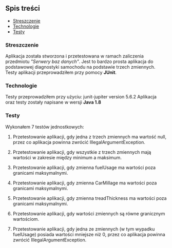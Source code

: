 

## Spis treści
* [Streszczenie](#streszczenie)
* [Technologie](#technologie)
* [Testy](#testy)



### Streszczenie
Aplikacja została stworzona i przetestowana w ramach zaliczenia przedmiotu _"Serwery baz danych"_. Jest to bardzo prosta aplikacja do podstawowej diagnostyki samochodu na podstawie trzech zmiennych. Testy aplikacji przeprowadziłem przy pomocy **JUnit**.

### Technologie

Testy przeprowadziłem przy użyciu:
junit-jupiter version 5.6.2
Aplikacja oraz testy zostały napisane w wersji **Java 1.8**

### Testy

Wykonałem 7 testów jednostkowych:

1. Przetestowanie aplikacji, gdy jedna z trzech zmiennych ma wartość null, przez co aplikacja powinna zwrócić IllegalArgumentException.

2. Przetestowanie aplikacji, gdy wszystkie z trzech zmiennych mają wartości w zakresie między minimum a maksimum.
3. Przetestowanie aplikacji, gdy zmienna fuelUsage ma wartości poza granicami maksymalnymi.

4. Przetestowanie aplikacji, gdy zmienna CarMillage ma wartości poza granicami maksymalnymi.

5. Przetestowanie aplikacji, gdy zmienna treadThickness ma wartości poza granicami maksymalnymi.
6. Przetestowanie aplikacji, gdy wartości zmiennych są równe granicznym wartościom. 
7. Przetestowanie aplikacji, gdy jedna ze zmiennych (w tym wypadku fuelUsage) posiada wartości mniejsze niż 0, przez co aplikacja powinna zwrócić IllegalArgumentException.

